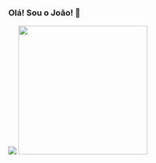 ### Olá! Sou o João! 👋
<div>
  <img src="https://github-readme-stats.vercel.app/api?username=joaolucasgomess&show=prs_merged,prs_merged_percentage&show_icons=true&theme=synthwave"/>
  <img width="258em" src="https://github-readme-stats.vercel.app/api/top-langs/?username=joaolucasgomess&theme=synthwave"/>
</div>
